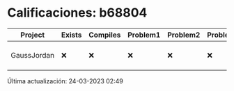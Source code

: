 # Calificaciones: b68804
|Project|Exists|Compiles|Problem1|Problem2|Problem3|Extra|CommitHash|CommitDate|CheckDate|Comments|DueDate|Grade|
|-|-|-|-|-|-|-|-|-|-|-|-|-|
|GaussJordan|❌|❌|❌|❌|❌|❌|NA|NA|24-03-2023 02:49:03|No se encontró el archivo en PracticasCompuI/GaussJordan/GaussJordan.cpp|27-03-2023 21:00:00|5|

Última actualización: 24-03-2023 02:49
